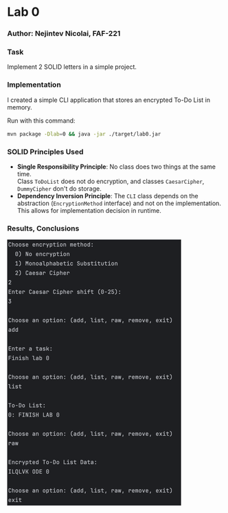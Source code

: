 # Lab 0

### Author: Nejintev Nicolai, FAF-221

### Task

Implement 2 SOLID letters in a simple project.

### Implementation

I created a simple CLI application that stores an encrypted To-Do List in memory.

Run with this command:

```bash
mvn package -Dlab=0 && java -jar ./target/lab0.jar 
 ```

### SOLID Principles Used

- **Single Responsibility Principle**: No class does two things at the same time.  
  Class `ToDoList` does not do encryption, and classes `CaesarCipher`, `DummyCipher` don't do storage.
- **Dependency Inversion Principle**: The `CLI` class depends on the abstraction (`EncryptionMethod` interface) and not
  on the implementation. This allows for implementation decision in runtime.

### Results, Conclusions

![results](../../../../resources/lab0/img.png)

